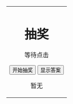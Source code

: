 <html>
<head>
<script charset="UTF-8">
//在下面的括号内写入抽签内容，每个内容需要用双引号包括
var names=new Array(
	"1","2","3","4","5","6","7","8"
	);
var answers=new Array(
	"赵","钱","孙","李","鸡","毛","蒜","皮"
	);
var dic=new Array();
for(i=0;i<names.length;i++){
	dic[names[i]]=answers[i];
}
var c;//a表示dic中的键值
function RandomSelect()
{	
	if(names.length==0){
		c="Null";
		show="没有了";
		document.getElementById("demo").innerHTML=show;
		document.getElementById("demo2").innerHTML="没有了";
		return;
	}
	var a=parseInt(Math.random(0)*(names.length));
	c=names[a];
	show="序号: "+c;
	names.splice(a,1);
	document.getElementById("demo").innerHTML=show;
	document.getElementById("demo2").innerHTML="暂无";
}
function displayAnswer()
{	
	if(c=="Null")
	{
		document.getElementById("demo2").innerHTML="没有了";
		return;
	}
	var ans=dic[c];
	answer="答案："+ans;
	document.getElementById("demo2").innerHTML=answer;
}
</script>
</head>
	<body>
		<div id="box">
			<table width="100%" height="100%">
				<tr>
					<td align="center">
						<h1>抽奖</h1>
						<p id="demo">等待点击</p>
						<button type="button" onclick="RandomSelect()">开始抽奖
						</button>
						<button type="button" onclick="displayAnswer()">显示答案
						</button>
						<p id="demo2">暂无</p>
					</td>
				</tr>
			</table>
		<div>
	</body>
</html>
